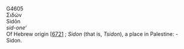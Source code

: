 <body>
  <p>G4605<br>  Σιδών  <br> Sidōn  <br><i>sid-one‘ </i><br>Of Hebrew origin [<a href="h6721.htm">6721</a> ; <i>Sidon</i> (that is, <i>Tsidon</i>), a place in Palestine: - Sidon.<br></p>
 </body>